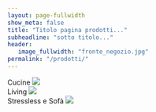 ```yaml
---
layout: page-fullwidth
show_meta: false
title: "Titolo pagina prodotti..."
subheadline: "sotto titolo..."
header:
   image_fullwidth: "fronte_negozio.jpg"
permalink: "/prodotti/"
---
```

<div class="row">
  <div class="small-4 columns">
    <div class="image-hover-wrapper">
      <span class="image-hover-wrapper-banner">Cucine</span>
        <a href="{{ site.url }}{{ site.baseurl }}/prodotti/cucine">
          <img src="{{ site.url }}{{ site.baseurl }}/images/cucine/04_KALI_G.jpg">
          <span class="image-hover-wrapper-reveal"/>
        </a>
    </div>
  </div>

  <div class="small-4 columns">
    <div class="image-hover-wrapper">
      <span class="image-hover-wrapper-banner">Living</span>
        <a href="{{ site.url }}{{ site.baseurl }}/prodotti/living">
          <img src="{{ site.url }}{{ site.baseurl }}/images/zonagiorno/85-denise_019_thumb.jpg">
          <span class="image-hover-wrapper-reveal"/>
        </a>
    </div>
  </div>

  <div class="small-4 columns">
    <div class="image-hover-wrapper">
      <span class="image-hover-wrapper-banner">Stressless e Sofà</span>
        <a href="{{ site.url }}{{ site.baseurl }}/prodotti/sofa" >
        <img src="{{ site.url }}{{ site.baseurl }}/images/cucine/85-IMG_8855_thumb.jpg">
          <span class="image-hover-wrapper-reveal"/>
        </a>
    </div>
  </div>
</div>